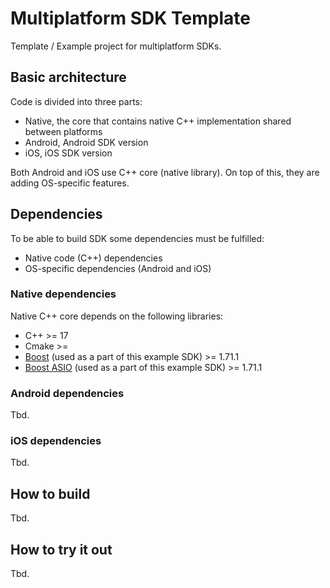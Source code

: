 # Multiplatform SDK Template

Template / Example project for multiplatform SDKs.

## Basic architecture

Code is divided into three parts:

- Native, the core that contains native C++ implementation shared between platforms
- Android, Android SDK version
- iOS, iOS SDK version

Both Android and iOS use C++ core (native library). On top of this, they are adding OS-specific features.

## Dependencies

To be able to build SDK some dependencies must be fulfilled:

- Native code (C++) dependencies
- OS-specific dependencies (Android and iOS)

### Native dependencies

Native C++ core depends on the following libraries:

- C++ >= 17
- Cmake >= 
- [Boost](https://www.boost.org/) (used as a part of this example SDK) >= 1.71.1
- [Boost ASIO](https://www.boost.org/doc/libs/1_75_0/doc/html/boost_asio.html) (used as a part of this example SDK) >= 1.71.1

### Android dependencies

Tbd.

### iOS dependencies

Tbd.

## How to build

Tbd.

## How to try it out

Tbd.
